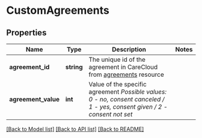 # CustomAgreements

## Properties
Name | Type | Description | Notes
------------ | ------------- | ------------- | -------------
**agreement_id** | **string** | The unique id of the agreement in CareCloud from [agreements](#tag/Agreements) resource | 
**agreement_value** | **int** | Value of the specific agreement *Possible values: 0 - no, consent canceled / 1 - yes, consent given / 2 - consent not set* | 

[[Back to Model list]](../../README.md#documentation-for-models) [[Back to API list]](../../README.md#documentation-for-api-endpoints) [[Back to README]](../../README.md)

